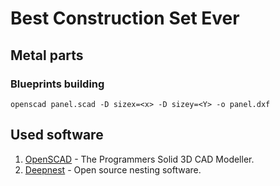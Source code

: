 # Best Construction Set Ever

## Metal parts

### Blueprints building

```
openscad panel.scad -D sizex=<x> -D sizey=<Y> -o panel.dxf 
```

## Used software

1. [OpenSCAD](http://www.openscad.org/) - The Programmers Solid 3D CAD Modeller. 
2. [Deepnest](https://deepnest.io/) - Open source nesting software.

